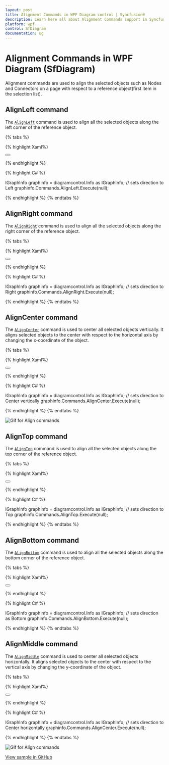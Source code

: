 ```yaml
---
layout: post
title: Alignment Commands in WPF Diagram control | Syncfusion®
description: Learn here all about Alignment Commands support in Syncfusion® WPF Diagram (SfDiagram) control and more.
platform: wpf
control: SfDiagram
documentation: ug
---
```


# Alignment Commands in WPF Diagram (SfDiagram)

Alignment commands are used to align the selected objects such as Nodes and Connectors on a page with respect to a reference object(first item in the selection list).

## AlignLeft command 

The [`AlignLeft`](https://help.syncfusion.com/cr/wpf/Syncfusion.UI.Xaml.Diagram.IDiagramCommands.html#Syncfusion_UI_Xaml_Diagram_IDiagramCommands_AlignLeft) command is used to align all the selected objects along the left corner of the reference object.

{% tabs %}

{% highlight Xaml%}

<Button Height="50" Content="AlignLeft" Name="AlignLeft" Command="Syncfusion:DiagramCommands.AlignLeft"></Button>

{% endhighlight %}

{% highlight C# %}

IGraphInfo graphinfo = diagramcontrol.Info as IGraphInfo;
// sets direction to Left
graphinfo.Commands.AlignLeft.Execute(null);

{% endhighlight %}
{% endtabs %}

## AlignRight command

The [`AlignRight`](https://help.syncfusion.com/cr/wpf/Syncfusion.UI.Xaml.Diagram.IDiagramCommands.html#Syncfusion_UI_Xaml_Diagram_IDiagramCommands_AlignRight) command is used to align all the selected objects along the right corner of the reference object.

{% tabs %}

{% highlight Xaml%}

<Button Height="50" Content="AlignRight" Name="AlignRight" Command="Syncfusion:DiagramCommands.AlignRight"></Button>

{% endhighlight %}

{% highlight C# %}

IGraphInfo graphinfo = diagramcontrol.Info as IGraphInfo;
// sets direction to Right
graphinfo.Commands.AlignRight.Execute(null);

{% endhighlight %}
{% endtabs %}

## AlignCenter command

The [`AlignCenter`](https://help.syncfusion.com/cr/wpf/Syncfusion.UI.Xaml.Diagram.IDiagramCommands.html#Syncfusion_UI_Xaml_Diagram_IDiagramCommands_AlignCenter) command is used to center all selected objects vertically. It aligns selected objects to the center with respect to the horizontal axis by changing the x-coordinate of the object.

{% tabs %}

{% highlight Xaml%}

<Button Height="50" Content="AlignCenter" Name="AlignCenter" Command="Syncfusion:DiagramCommands.AlignCenter"></Button>

{% endhighlight %}

{% highlight C# %}

IGraphInfo graphinfo = diagramcontrol.Info as IGraphInfo;
// sets direction to Center vertically
graphinfo.Commands.AlignCenter.Execute(null);

{% endhighlight %}
{% endtabs %}

![Gif for Align commands](Commands_Images/Commands_img1.gif)

## AlignTop command 

The [`AlignTop`](https://help.syncfusion.com/cr/wpf/Syncfusion.UI.Xaml.Diagram.IDiagramCommands.html#Syncfusion_UI_Xaml_Diagram_IDiagramCommands_AlignTop) command is used to align all the selected objects along the top corner of the reference object.

{% tabs %}

{% highlight Xaml%}

<Button Height="50" Content="AlignTop" Name="AlignTop" Command="Syncfusion:DiagramCommands.AlignTop"></Button>

{% endhighlight %}

{% highlight C# %}

IGraphInfo graphinfo = diagramcontrol.Info as IGraphInfo;
// sets direction to Top
graphinfo.Commands.AlignTop.Execute(null);

{% endhighlight %}
{% endtabs %}

## AlignBottom command

The [`AlignBottom`](https://help.syncfusion.com/cr/wpf/Syncfusion.UI.Xaml.Diagram.IDiagramCommands.html#Syncfusion_UI_Xaml_Diagram_IDiagramCommands_AlignBottom) command is used to align all the selected objects along the bottom corner of the reference object.

{% tabs %}

{% highlight Xaml%}

<Button Height="50" Content="AlignBottom" Name="AlignBottom" Command="Syncfusion:DiagramCommands.AlignBottom"></Button>

{% endhighlight %}

{% highlight C# %}

IGraphInfo graphinfo = diagramcontrol.Info as IGraphInfo;
// sets direction as Bottom
graphinfo.Commands.AlignBottom.Execute(null);

{% endhighlight %}
{% endtabs %}

## AlignMiddle command

The [`AlignMiddle`](https://help.syncfusion.com/cr/wpf/Syncfusion.UI.Xaml.Diagram.IDiagramCommands.html#Syncfusion_UI_Xaml_Diagram_IDiagramCommands_AlignMiddle) command is used to center all selected objects horizontally. It aligns selected objects to the center with respect to the vertical axis by changing the y-coordinate of the object.

{% tabs %}

{% highlight Xaml%}

<Button Height="50" Content="AlignMiddle" Name="AlignMiddle" Command="Syncfusion:DiagramCommands.AlignMiddle"></Button>

{% endhighlight %}

{% highlight C# %}

IGraphInfo graphinfo = diagramcontrol.Info as IGraphInfo;
// sets direction to Center horizontally
graphinfo.Commands.AlignCenter.Execute(null);

{% endhighlight %}
{% endtabs %}

![Gif for Align commands](Commands_Images/Commands_img2.gif)

[View sample in GitHub](https://github.com/SyncfusionExamples/WPF-Diagram-Examples/tree/master/Samples/Commands/Alignment%20Commands)